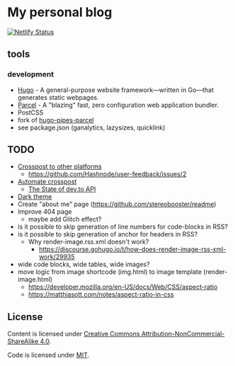 # My personal blog

[![Netlify Status](https://api.netlify.com/api/v1/badges/1e0eb121-52b3-4f50-8a2a-6c75e96ff3ae/deploy-status)](https://app.netlify.com/sites/stereobooster/deploys)

## tools

### development

- [Hugo](http://gohugo.io/) - A general-purpose website framework—written in Go—that generates static webpages.
- [Parcel](https://parceljs.org/) - A "blazing" fast, zero configuration web application bundler.
- PostCSS
- fork of [hugo-pipes-parcel](https://github.com/budparr/hugo-pipes-parcel)
- see package.json (ganalytics, lazysizes, quicklink)

## TODO

- [Crosspost to other platforms](https://dev.to/maxkatz/where-to-publish-content-53ao)
  - https://github.com/Hashnode/user-feedback/issues/2
- [Automate crosspost](https://dev.to/maxime1992/manage-your-dev-to-blog-posts-from-a-git-repo-and-use-continuous-deployment-to-auto-publish-update-them-143j)
  - [The State of dev.to API](https://dev.to/alfredosalzillo/the-state-of-devto-v0-api-1o2)
- [Dark theme](https://dev.to/alexandersandberg/creating-a-website-theme-switcher-with-css-only-4kp2)
- Create "about me" page (https://github.com/stereobooster/readme)
- Improve 404 page
  - maybe add Glitch effect?
- is it possible to skip generation of line numbers for code-blocks in RSS?
- is it possible to skip generation of anchor for headers in RSS?
  - Why render-image.rss.xml doesn't work?
    - https://discourse.gohugo.io/t/how-does-render-image-rss-xml-work/29935
- wide code blocks, wide tables, wide images?
- move logic from image shortcode (img.html) to image template (render-image.html)
  - https://developer.mozilla.org/en-US/docs/Web/CSS/aspect-ratio
  - https://matthiasott.com/notes/aspect-ratio-in-css

## License

Content is licensed under [Creative Commons Attribution-NonCommercial-ShareAlike 4.0](http://creativecommons.org/licenses/by-nc-sa/4.0/).

Code is licensed under [MIT](https://opensource.org/licenses/MIT).
